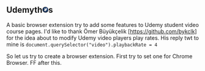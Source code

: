 ## **Udemyth![alt text](./img/athena-16.png "Title")s**

A basic browser extension try to add some features to Udemy student video course pages.
 I'd like to thank Ömer Büyükçelik [https://github.com/bykclk] for the idea about to modify Udemy video players play rates. His reply twt to mine is
 ``document.querySelector("video").playbackRate = 4``
 
 So let us try to create a browser extension.
 First try to set one for Chrome Browser. FF after this.
 
 
